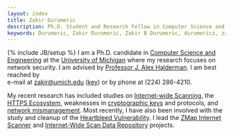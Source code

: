 ```yaml
---
layout: index
title: Zakir Durumeric
description: Ph.D. Student and Research Fellow in Computer Science and Engineering at the University of Michigan.
keywords: Durumeric, Zakir Durumeric, Zakir B Durumeric, durumericz, zakirbpd, zakird, Zakir B P Durumeric, Mining Your Ps and Qs, ZMap, Internet Scanner, zmap scanner, scans.io, internet scan data repository
---
```

{% include JB/setup %}
I am a Ph.D. candidate in [Computer Science and Engineering](https://www.cse.umich.edu/) at the [University of Michigan](http://www.umich.edu) where my research focuses on network security. I am advised by [Professor J. Alex Halderman](https://jhalderm.com/). I am best reached by<br/>e-mail at [zakir@umich.edu](mailto:zakir@umich.edu) ([key](https://keybase.io/zakir)) or by phone at (224) 286-4210.

My recent research has included studies on [Internet-wide Scanning](https://zmap.io), the [HTTPS Ecosystem](https://jhalderm.com/pub/papers/https-imc13.pdf), weaknesses in [cryptographic keys](https://factorable.net) and protocols, and [network mismanagement](http://www.internetsociety.org/sites/default/files/01_1_1.pdf). Most recently, I have also been involved with the study and cleanup of the [Heartbleed Vulnerability](https://zmap.io/heartbleed). I lead the [ZMap Internet Scanner](https://zmap.io) and [Internet-Wide Scan Data Repository](https://scans.io) projects. 
